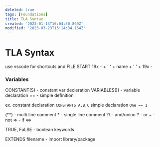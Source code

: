 ```yaml
---
deleted: true
tags: [Foundations]
title: TLA Syntax
created: '2023-01-13T16:04:50.869Z'
modified: '2023-03-23T15:14:34.164Z'
---
```


# TLA Syntax
use vscode for shortcuts and
FILE START
19x - + ' ' + name + ' ' + 19x -

### Variables
CONSTANT(S) - constant var decleration
VARIABLES()) - variable declaration
== - simple definition

ex. 
constant declaration `CONSTANTS A,B,C`
simple declaration `One == 1`


(**) - multi line comment
\* - single line comment
?\ - and/union
\? - or
~ - not
=> - if
<=>

TRUE, FaLSE - boolean keywords
  

EXTENDS filename - import library/package

